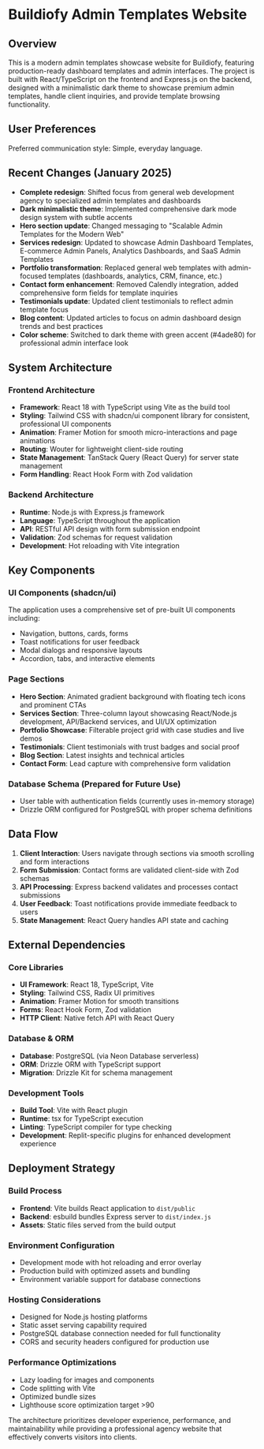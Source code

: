 # Buildiofy Admin Templates Website

## Overview

This is a modern admin templates showcase website for Buildiofy, featuring production-ready dashboard templates and admin interfaces. The project is built with React/TypeScript on the frontend and Express.js on the backend, designed with a minimalistic dark theme to showcase premium admin templates, handle client inquiries, and provide template browsing functionality.

## User Preferences

Preferred communication style: Simple, everyday language.

## Recent Changes (January 2025)

- **Complete redesign**: Shifted focus from general web development agency to specialized admin templates and dashboards
- **Dark minimalistic theme**: Implemented comprehensive dark mode design system with subtle accents
- **Hero section update**: Changed messaging to "Scalable Admin Templates for the Modern Web"
- **Services redesign**: Updated to showcase Admin Dashboard Templates, E-commerce Admin Panels, Analytics Dashboards, and SaaS Admin Templates
- **Portfolio transformation**: Replaced general web templates with admin-focused templates (dashboards, analytics, CRM, finance, etc.)
- **Contact form enhancement**: Removed Calendly integration, added comprehensive form fields for template inquiries
- **Testimonials update**: Updated client testimonials to reflect admin template focus
- **Blog content**: Updated articles to focus on admin dashboard design trends and best practices
- **Color scheme**: Switched to dark theme with green accent (#4ade80) for professional admin interface look

## System Architecture

### Frontend Architecture
- **Framework**: React 18 with TypeScript using Vite as the build tool
- **Styling**: Tailwind CSS with shadcn/ui component library for consistent, professional UI components
- **Animation**: Framer Motion for smooth micro-interactions and page animations
- **Routing**: Wouter for lightweight client-side routing
- **State Management**: TanStack Query (React Query) for server state management
- **Form Handling**: React Hook Form with Zod validation

### Backend Architecture
- **Runtime**: Node.js with Express.js framework
- **Language**: TypeScript throughout the application
- **API**: RESTful API design with form submission endpoint
- **Validation**: Zod schemas for request validation
- **Development**: Hot reloading with Vite integration

## Key Components

### UI Components (shadcn/ui)
The application uses a comprehensive set of pre-built UI components including:
- Navigation, buttons, cards, forms
- Toast notifications for user feedback
- Modal dialogs and responsive layouts
- Accordion, tabs, and interactive elements

### Page Sections
- **Hero Section**: Animated gradient background with floating tech icons and prominent CTAs
- **Services Section**: Three-column layout showcasing React/Node.js development, API/Backend services, and UI/UX optimization
- **Portfolio Showcase**: Filterable project grid with case studies and live demos
- **Testimonials**: Client testimonials with trust badges and social proof
- **Blog Section**: Latest insights and technical articles
- **Contact Form**: Lead capture with comprehensive form validation

### Database Schema (Prepared for Future Use)
- User table with authentication fields (currently uses in-memory storage)
- Drizzle ORM configured for PostgreSQL with proper schema definitions

## Data Flow

1. **Client Interaction**: Users navigate through sections via smooth scrolling and form interactions
2. **Form Submission**: Contact forms are validated client-side with Zod schemas
3. **API Processing**: Express backend validates and processes contact submissions
4. **User Feedback**: Toast notifications provide immediate feedback to users
5. **State Management**: React Query handles API state and caching

## External Dependencies

### Core Libraries
- **UI Framework**: React 18, TypeScript, Vite
- **Styling**: Tailwind CSS, Radix UI primitives
- **Animation**: Framer Motion for smooth transitions
- **Forms**: React Hook Form, Zod validation
- **HTTP Client**: Native fetch API with React Query

### Database & ORM
- **Database**: PostgreSQL (via Neon Database serverless)
- **ORM**: Drizzle ORM with TypeScript support
- **Migration**: Drizzle Kit for schema management

### Development Tools
- **Build Tool**: Vite with React plugin
- **Runtime**: tsx for TypeScript execution
- **Linting**: TypeScript compiler for type checking
- **Development**: Replit-specific plugins for enhanced development experience

## Deployment Strategy

### Build Process
- **Frontend**: Vite builds React application to `dist/public`
- **Backend**: esbuild bundles Express server to `dist/index.js`
- **Assets**: Static files served from the build output

### Environment Configuration
- Development mode with hot reloading and error overlay
- Production build with optimized assets and bundling
- Environment variable support for database connections

### Hosting Considerations
- Designed for Node.js hosting platforms
- Static asset serving capability required
- PostgreSQL database connection needed for full functionality
- CORS and security headers configured for production use

### Performance Optimizations
- Lazy loading for images and components
- Code splitting with Vite
- Optimized bundle sizes
- Lighthouse score optimization target >90

The architecture prioritizes developer experience, performance, and maintainability while providing a professional agency website that effectively converts visitors into clients.